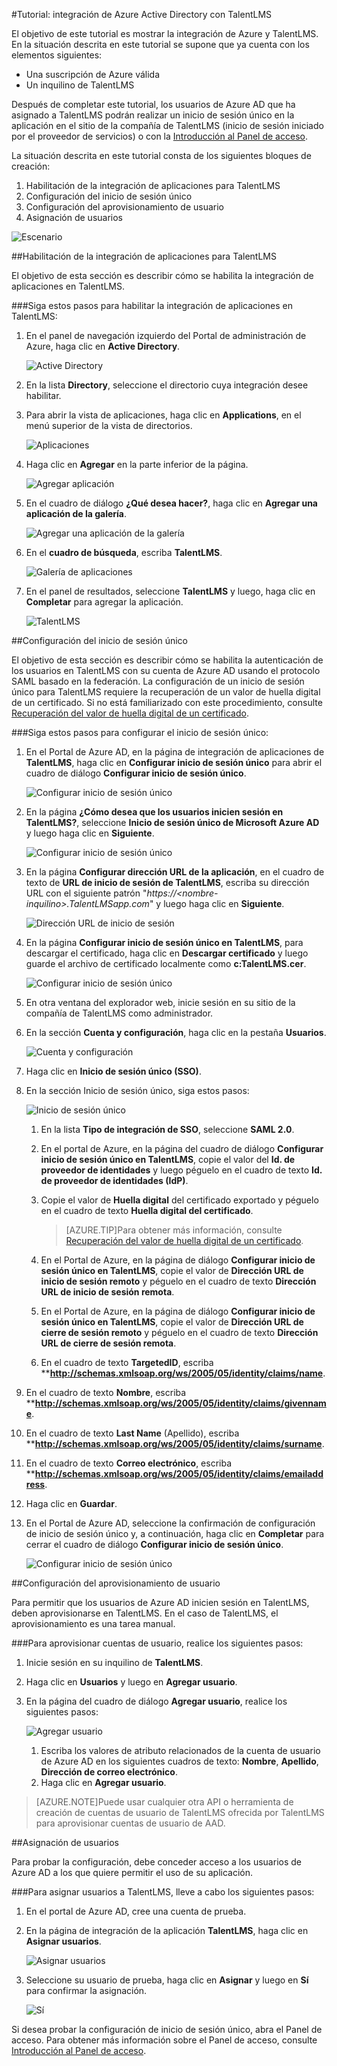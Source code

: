 <properties 
    pageTitle="Tutorial: Integración de Azure Active Directory con TalentLMS | Microsoft Azure" 
    description="Aprenda cómo usar TalentLMS con Azure Active Directory para habilitar el inicio de sesión único, el aprovisionamiento automatizado, etc." 
    services="active-directory" 
    authors="markusvi"  
    documentationCenter="na" 
    manager="stevenpo"/>
<tags 
    ms.service="active-directory" 
    ms.devlang="na" 
    ms.topic="article" 
    ms.tgt_pltfrm="na" 
    ms.workload="identity" 
    ms.date="01/12/2016" 
    ms.author="markvi" />

#Tutorial: integración de Azure Active Directory con TalentLMS
  
El objetivo de este tutorial es mostrar la integración de Azure y TalentLMS. En la situación descrita en este tutorial se supone que ya cuenta con los elementos siguientes:

-   Una suscripción de Azure válida
-   Un inquilino de TalentLMS
  
Después de completar este tutorial, los usuarios de Azure AD que ha asignado a TalentLMS podrán realizar un inicio de sesión único en la aplicación en el sitio de la compañía de TalentLMS (inicio de sesión iniciado por el proveedor de servicios) o con la [Introducción al Panel de acceso](active-directory-saas-access-panel-introduction.md).
  
La situación descrita en este tutorial consta de los siguientes bloques de creación:

1.  Habilitación de la integración de aplicaciones para TalentLMS
2.  Configuración del inicio de sesión único
3.  Configuración del aprovisionamiento de usuario
4.  Asignación de usuarios

![Escenario](./media/active-directory-saas-talentlms-tutorial/IC777289.png "Escenario")

##Habilitación de la integración de aplicaciones para TalentLMS
  
El objetivo de esta sección es describir cómo se habilita la integración de aplicaciones en TalentLMS.

###Siga estos pasos para habilitar la integración de aplicaciones en TalentLMS:

1.  En el panel de navegación izquierdo del Portal de administración de Azure, haga clic en **Active Directory**.

    ![Active Directory](./media/active-directory-saas-talentlms-tutorial/IC700993.png "Active Directory")

2.  En la lista **Directory**, seleccione el directorio cuya integración desee habilitar.

3.  Para abrir la vista de aplicaciones, haga clic en **Applications**, en el menú superior de la vista de directorios.

    ![Aplicaciones](./media/active-directory-saas-talentlms-tutorial/IC700994.png "Aplicaciones")

4.  Haga clic en **Agregar** en la parte inferior de la página.

    ![Agregar aplicación](./media/active-directory-saas-talentlms-tutorial/IC749321.png "Agregar aplicación")

5.  En el cuadro de diálogo **¿Qué desea hacer?**, haga clic en **Agregar una aplicación de la galería**.

    ![Agregar una aplicación de la galería](./media/active-directory-saas-talentlms-tutorial/IC749322.png "Agregar una aplicación de la galería")

6.  En el **cuadro de búsqueda**, escriba **TalentLMS**.

    ![Galería de aplicaciones](./media/active-directory-saas-talentlms-tutorial/IC777290.png "Galería de aplicaciones")

7.  En el panel de resultados, seleccione **TalentLMS** y luego, haga clic en **Completar** para agregar la aplicación.

    ![TalentLMS](./media/active-directory-saas-talentlms-tutorial/IC777291.png "TalentLMS")

##Configuración del inicio de sesión único
  
El objetivo de esta sección es describir cómo se habilita la autenticación de los usuarios en TalentLMS con su cuenta de Azure AD usando el protocolo SAML basado en la federación. La configuración de un inicio de sesión único para TalentLMS requiere la recuperación de un valor de huella digital de un certificado. Si no está familiarizado con este procedimiento, consulte [Recuperación del valor de huella digital de un certificado](http://youtu.be/YKQF266SAxI).

###Siga estos pasos para configurar el inicio de sesión único:

1.  En el Portal de Azure AD, en la página de integración de aplicaciones de **TalentLMS**, haga clic en **Configurar inicio de sesión único** para abrir el cuadro de diálogo **Configurar inicio de sesión único**.

    ![Configurar inicio de sesión único](./media/active-directory-saas-talentlms-tutorial/IC777292.png "Configurar inicio de sesión único")

2.  En la página **¿Cómo desea que los usuarios inicien sesión en TalentLMS?**, seleccione **Inicio de sesión único de Microsoft Azure AD** y luego haga clic en **Siguiente**.

    ![Configurar inicio de sesión único](./media/active-directory-saas-talentlms-tutorial/IC777293.png "Configurar inicio de sesión único")

3.  En la página **Configurar dirección URL de la aplicación**, en el cuadro de texto de **URL de inicio de sesión de TalentLMS**, escriba su dirección URL con el siguiente patrón "*https://\<nombre-inquilino>.TalentLMSapp.com*" y luego haga clic en **Siguiente**.

    ![Dirección URL de inicio de sesión](./media/active-directory-saas-talentlms-tutorial/IC777294.png "Dirección URL de inicio de sesión")

4.  En la página **Configurar inicio de sesión único en TalentLMS**, para descargar el certificado, haga clic en **Descargar certificado** y luego guarde el archivo de certificado localmente como **c:TalentLMS.cer**.

    ![Configurar inicio de sesión único](./media/active-directory-saas-talentlms-tutorial/IC777295.png "Configurar inicio de sesión único")

5.  En otra ventana del explorador web, inicie sesión en su sitio de la compañía de TalentLMS como administrador.

6.  En la sección **Cuenta y configuración**, haga clic en la pestaña **Usuarios**.

    ![Cuenta y configuración](./media/active-directory-saas-talentlms-tutorial/IC777296.png "Cuenta y configuración")

7.  Haga clic en **Inicio de sesión único (SSO)**.

8.  En la sección Inicio de sesión único, siga estos pasos:

    ![Inicio de sesión único](./media/active-directory-saas-talentlms-tutorial/IC777297.png "Inicio de sesión único")

    1.  En la lista **Tipo de integración de SSO**, seleccione **SAML 2.0**.
    2.  En el portal de Azure, en la página del cuadro de diálogo **Configurar inicio de sesión único en TalentLMS**, copie el valor del **Id. de proveedor de identidades** y luego péguelo en el cuadro de texto **Id. de proveedor de identidades (IdP)**.
    3.  Copie el valor de **Huella digital** del certificado exportado y péguelo en el cuadro de texto **Huella digital del certificado**.

        >[AZURE.TIP]Para obtener más información, consulte [Recuperación del valor de huella digital de un certificado](http://youtu.be/YKQF266SAxI).

    4.  En el Portal de Azure, en la página de diálogo **Configurar inicio de sesión único en TalentLMS**, copie el valor de **Dirección URL de inicio de sesión remoto** y péguelo en el cuadro de texto **Dirección URL de inicio de sesión remota**.
    5.  En el Portal de Azure, en la página de diálogo **Configurar inicio de sesión único en TalentLMS**, copie el valor de **Dirección URL de cierre de sesión remoto** y péguelo en el cuadro de texto **Dirección URL de cierre de sesión remota**.
    6.  En el cuadro de texto **TargetedID**, escriba ****http://schemas.xmlsoap.org/ws/2005/05/identity/claims/name**.
7.  En el cuadro de texto **Nombre**, escriba ****http://schemas.xmlsoap.org/ws/2005/05/identity/claims/givenname**.
8.  En el cuadro de texto **Last Name** (Apellido), escriba ****http://schemas.xmlsoap.org/ws/2005/05/identity/claims/surname**.
9.  En el cuadro de texto **Correo electrónico**, escriba ****http://schemas.xmlsoap.org/ws/2005/05/identity/claims/emailaddress**.
10. Haga clic en **Guardar**.

9.  En el Portal de Azure AD, seleccione la confirmación de configuración de inicio de sesión único y, a continuación, haga clic en **Completar** para cerrar el cuadro de diálogo **Configurar inicio de sesión único**.

    ![Configurar inicio de sesión único](./media/active-directory-saas-talentlms-tutorial/IC777298.png "Configurar inicio de sesión único")

##Configuración del aprovisionamiento de usuario
  
Para permitir que los usuarios de Azure AD inicien sesión en TalentLMS, deben aprovisionarse en TalentLMS. En el caso de TalentLMS, el aprovisionamiento es una tarea manual.

###Para aprovisionar cuentas de usuario, realice los siguientes pasos:

1.  Inicie sesión en su inquilino de **TalentLMS**.

2.  Haga clic en **Usuarios** y luego en **Agregar usuario**.

3.  En la página del cuadro de diálogo **Agregar usuario**, realice los siguientes pasos:

    ![Agregar usuario](./media/active-directory-saas-talentlms-tutorial/IC777299.png "Agregar usuario")

    1.  Escriba los valores de atributo relacionados de la cuenta de usuario de Azure AD en los siguientes cuadros de texto: **Nombre**, **Apellido**, **Dirección de correo electrónico**.
    2.  Haga clic en **Agregar usuario**.

>[AZURE.NOTE]Puede usar cualquier otra API o herramienta de creación de cuentas de usuario de TalentLMS ofrecida por TalentLMS para aprovisionar cuentas de usuario de AAD.

##Asignación de usuarios
  
Para probar la configuración, debe conceder acceso a los usuarios de Azure AD a los que quiere permitir el uso de su aplicación.

###Para asignar usuarios a TalentLMS, lleve a cabo los siguientes pasos:

1.  En el portal de Azure AD, cree una cuenta de prueba.

2.  En la página de integración de la aplicación **TalentLMS**, haga clic en **Asignar usuarios**.

    ![Asignar usuarios](./media/active-directory-saas-talentlms-tutorial/IC777300.png "Asignar usuarios")

3.  Seleccione su usuario de prueba, haga clic en **Asignar** y luego en **Sí** para confirmar la asignación.

    ![Sí](./media/active-directory-saas-talentlms-tutorial/IC767830.png "Sí")
  
Si desea probar la configuración de inicio de sesión único, abra el Panel de acceso. Para obtener más información sobre el Panel de acceso, consulte [Introducción al Panel de acceso](active-directory-saas-access-panel-introduction.md).

<!---HONumber=AcomDC_0114_2016-->